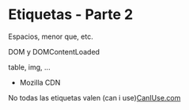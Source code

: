 # Etiquetas - Parte 2

Espacios, menor que, etc.

DOM y DOMContentLoaded

table, img, ...
* Mozilla CDN

No todas las etiquetas valen (can i use)[CanIUse.com](http://caniuse.com/)